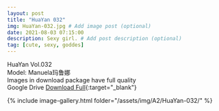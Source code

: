 ```yaml
---
layout: post
title: "HuaYan 032"
img: HuaYan-032.jpg # Add image post (optional)
date: 2021-08-03 07:15:00
description: Sexy girl. # Add post description (optional)
tag: [cute, sexy, goddes]
---
```

HuaYan Vol.032  
Model: Manuela玛鲁娜  
Images in download package have full quality                    
Google Drive [Download Full](http://gestyy.com/eoFKiO){:target="_blank"}

{% include image-gallery.html folder="/assets/img/A2/HuaYan-032/" %}
